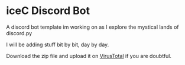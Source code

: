 # iceC Discord Bot
A discord bot template im working on as I explore the mystical lands of discord.py

I will be adding stuff bit by bit, day by day. 

Download the zip file and upload it on [VirusTotal](https://www.virustotal.com) if you are doubtful.
